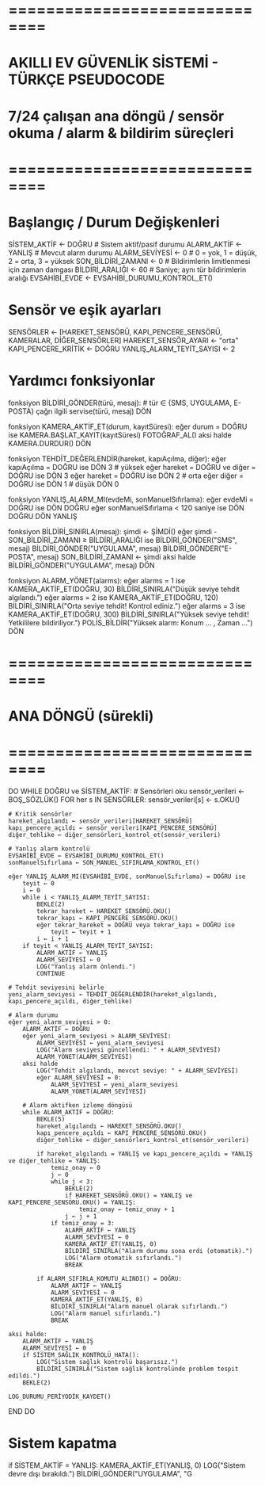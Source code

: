 # ==============================
# AKILLI EV GÜVENLİK SİSTEMİ - TÜRKÇE PSEUDOCODE
# 7/24 çalışan ana döngü / sensör okuma / alarm & bildirim süreçleri
# ==============================

# Başlangıç / Durum Değişkenleri
SİSTEM_AKTİF ← DOĞRU                # Sistem aktif/pasif durumu
ALARM_AKTİF ← YANLIŞ                # Mevcut alarm durumu
ALARM_SEVİYESİ ← 0                  # 0 = yok, 1 = düşük, 2 = orta, 3 = yüksek
SON_BİLDİRİ_ZAMANI ← 0              # Bildirimlerin limitlenmesi için zaman damgası
BİLDİRİ_ARALIĞI ← 60                # Saniye; aynı tür bildirimlerin aralığı
EVSAHİBİ_EVDE ← EVSAHİBİ_DURUMU_KONTROL_ET()

# Sensör ve eşik ayarları
SENSÖRLER ← [HAREKET_SENSÖRÜ, KAPI_PENCERE_SENSÖRÜ, KAMERALAR, DİĞER_SENSÖRLER]
HAREKET_SENSÖR_AYARI ← "orta"
KAPI_PENCERE_KRİTİK ← DOĞRU
YANLIŞ_ALARM_TEYİT_SAYISI ← 2

# Yardımcı fonksiyonlar
fonksiyon BİLDİRİ_GÖNDER(türü, mesaj):
    # tür ∈ {SMS, UYGULAMA, E-POSTA}
    çağrı ilgili servise(türü, mesaj)
    DÖN

fonksiyon KAMERA_AKTİF_ET(durum, kayıtSüresi):
    eğer durum = DOĞRU ise
        KAMERA.BAŞLAT_KAYIT(kayıtSüresi)
        FOTOĞRAF_AL()
    aksi halde
        KAMERA.DURDUR()
    DÖN

fonksiyon TEHDİT_DEĞERLENDİR(hareket, kapıAçılma, diğer):
    eğer kapıAçılma = DOĞRU ise
        DÖN 3   # yüksek
    eğer hareket = DOĞRU ve diğer = DOĞRU ise
        DÖN 3
    eğer hareket = DOĞRU ise
        DÖN 2   # orta
    eğer diğer = DOĞRU ise
        DÖN 1   # düşük
    DÖN 0

fonksiyon YANLIŞ_ALARM_MI(evdeMi, sonManuelSıfırlama):
    eğer evdeMi = DOĞRU ise
        DÖN DOĞRU
    eğer sonManuelSıfırlama < 120 saniye ise
        DÖN DOĞRU
    DÖN YANLIŞ

fonksiyon BİLDİRİ_SINIRLA(mesaj):
    şimdi ← ŞİMDİ()
    eğer şimdi - SON_BİLDİRİ_ZAMANI ≥ BİLDİRİ_ARALIĞI ise
        BİLDİRİ_GÖNDER("SMS", mesaj)
        BİLDİRİ_GÖNDER("UYGULAMA", mesaj)
        BİLDİRİ_GÖNDER("E-POSTA", mesaj)
        SON_BİLDİRİ_ZAMANI ← şimdi
    aksi halde
        BİLDİRİ_GÖNDER("UYGULAMA", mesaj)
    DÖN

fonksiyon ALARM_YÖNET(alarms):
    eğer alarms = 1 ise
        KAMERA_AKTİF_ET(DOĞRU, 30)
        BİLDİRİ_SINIRLA("Düşük seviye tehdit algılandı.")
    eğer alarms = 2 ise
        KAMERA_AKTİF_ET(DOĞRU, 120)
        BİLDİRİ_SINIRLA("Orta seviye tehdit! Kontrol ediniz.")
    eğer alarms = 3 ise
        KAMERA_AKTİF_ET(DOĞRU, 300)
        BİLDİRİ_SINIRLA("Yüksek seviye tehdit! Yetkililere bildiriliyor.")
        POLİS_BİLDİR("Yüksek alarm: Konum ... , Zaman ...")
    DÖN

# ==============================
# ANA DÖNGÜ (sürekli)
# ==============================
DO WHILE DOĞRU ve SİSTEM_AKTİF:
    # Sensörleri oku
    sensör_verileri ← BOŞ_SÖZLÜK()
    FOR her s IN SENSÖRLER:
        sensör_verileri[s] ← s.OKU()

    # Kritik sensörler
    hareket_algılandı ← sensör_verileri[HAREKET_SENSÖRÜ]
    kapı_pencere_açıldı ← sensör_verileri[KAPI_PENCERE_SENSÖRÜ]
    diğer_tehlike ← diğer_sensörleri_kontrol_et(sensör_verileri)

    # Yanlış alarm kontrolü
    EVSAHİBİ_EVDE ← EVSAHİBİ_DURUMU_KONTROL_ET()
    sonManuelSıfırlama ← SON_MANUEL_SIFIRLAMA_KONTROL_ET()

    eğer YANLIŞ_ALARM_MI(EVSAHİBİ_EVDE, sonManuelSıfırlama) = DOĞRU ise
        teyit ← 0
        i ← 0
        while i < YANLIŞ_ALARM_TEYİT_SAYISI:
            BEKLE(2)
            tekrar_hareket ← HAREKET_SENSÖRÜ.OKU()
            tekrar_kapı ← KAPI_PENCERE_SENSÖRÜ.OKU()
            eğer tekrar_hareket = DOĞRU veya tekrar_kapı = DOĞRU ise
                teyit ← teyit + 1
            i ← i + 1
        if teyit < YANLIŞ_ALARM_TEYİT_SAYISI:
            ALARM_AKTİF ← YANLIŞ
            ALARM_SEVİYESİ ← 0
            LOG("Yanlış alarm önlendi.")
            CONTINUE

    # Tehdit seviyesini belirle
    yeni_alarm_seviyesi ← TEHDİT_DEĞERLENDİR(hareket_algılandı, kapı_pencere_açıldı, diğer_tehlike)

    # Alarm durumu
    eğer yeni_alarm_seviyesi > 0:
        ALARM_AKTİF ← DOĞRU
        eğer yeni_alarm_seviyesi > ALARM_SEVİYESİ:
            ALARM_SEVİYESİ ← yeni_alarm_seviyesi
            LOG("Alarm seviyesi güncellendi: " + ALARM_SEVİYESİ)
            ALARM_YÖNET(ALARM_SEVİYESİ)
        aksi halde
            LOG("Tehdit algılandı, mevcut seviye: " + ALARM_SEVİYESİ)
            eğer ALARM_SEVİYESİ = 0:
                ALARM_SEVİYESİ ← yeni_alarm_seviyesi
                ALARM_YÖNET(ALARM_SEVİYESİ)

        # Alarm aktifken izleme döngüsü
        while ALARM_AKTİF = DOĞRU:
            BEKLE(5)
            hareket_algılandı ← HAREKET_SENSÖRÜ.OKU()
            kapı_pencere_açıldı ← KAPI_PENCERE_SENSÖRÜ.OKU()
            diğer_tehlike ← diğer_sensörleri_kontrol_et(sensör_verileri)

            if hareket_algılandı = YANLIŞ ve kapı_pencere_açıldı = YANLIŞ ve diğer_tehlike = YANLIŞ:
                temiz_onay ← 0
                j ← 0
                while j < 3:
                    BEKLE(2)
                    if HAREKET_SENSÖRÜ.OKU() = YANLIŞ ve KAPI_PENCERE_SENSÖRÜ.OKU() = YANLIŞ:
                        temiz_onay ← temiz_onay + 1
                    j ← j + 1
                if temiz_onay = 3:
                    ALARM_AKTİF ← YANLIŞ
                    ALARM_SEVİYESİ ← 0
                    KAMERA_AKTİF_ET(YANLIŞ, 0)
                    BİLDİRİ_SINIRLA("Alarm durumu sona erdi (otomatik).")
                    LOG("Alarm otomatik sıfırlandı.")
                    BREAK

            if ALARM_SIFIRLA_KOMUTU_ALINDI() = DOĞRU:
                ALARM_AKTİF ← YANLIŞ
                ALARM_SEVİYESİ ← 0
                KAMERA_AKTİF_ET(YANLIŞ, 0)
                BİLDİRİ_SINIRLA("Alarm manuel olarak sıfırlandı.")
                LOG("Alarm manuel sıfırlandı.")
                BREAK

    aksi halde:
        ALARM_AKTİF ← YANLIŞ
        ALARM_SEVİYESİ ← 0
        if SİSTEM_SAĞLIK_KONTROLÜ_HATA():
            LOG("Sistem sağlık kontrolü başarısız.")
            BİLDİRİ_SINIRLA("Sistem sağlık kontrolünde problem tespit edildi.")
        BEKLE(2)

    LOG_DURUMU_PERİYODİK_KAYDET()
END DO

# Sistem kapatma
if SİSTEM_AKTİF = YANLIŞ:
    KAMERA_AKTİF_ET(YANLIŞ, 0)
    LOG("Sistem devre dışı bırakıldı.")
    BİLDİRİ_GÖNDER("UYGULAMA", "G
